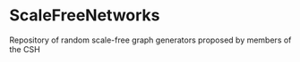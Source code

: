 # ScaleFreeNetworks
Repository of random scale-free graph generators proposed by members of the CSH
